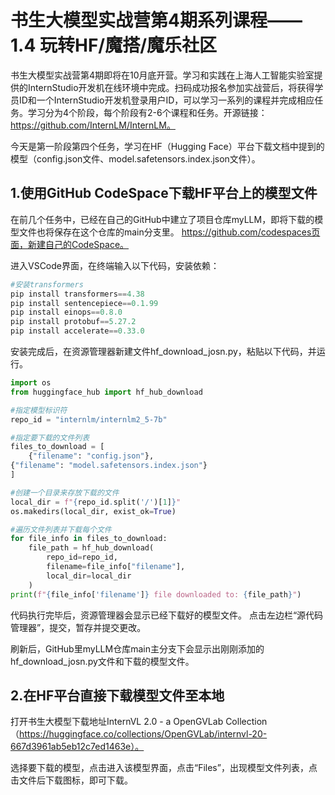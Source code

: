 # 书生大模型实战营第4期系列课程——1.4 玩转HF/魔搭/魔乐社区

书生大模型实战营第4期即将在10月底开营。学习和实践在上海人工智能实验室提供的InternStudio开发机在线环境中完成。扫码成功报名参加实战营后，将获得学员ID和一个InternStudio开发机登录用户ID，可以学习一系列的课程并完成相应任务。学习分为4个阶段，每个阶段有2-6个课程和任务。开源链接：https://github.com/InternLM/InternLM。

今天是第一阶段第四个任务，学习在HF（Hugging Face）平台下载文档中提到的模型（config.json文件、model.safetensors.index.json文件）。

## 1.使用GitHub CodeSpace下载HF平台上的模型文件
在前几个任务中，已经在自己的GitHub中建立了项目仓库myLLM，即将下载的模型文件也将保存在这个仓库的main分支里。
https://github.com/codespaces页面，新建自己的CodeSpace。

进入VSCode界面，在终端输入以下代码，安装依赖：

```python
#安装transformers   
pip install transformers==4.38   
pip install sentencepiece==0.1.99   
pip install einops==0.8.0   
pip install protobuf==5.27.2   
pip install accelerate==0.33.0   

```  

安装完成后，在资源管理器新建文件hf_download_josn.py，粘贴以下代码，并运行。
```python
import os
from huggingface_hub import hf_hub_download

#指定模型标识符
repo_id = "internlm/internlm2_5-7b"

#指定要下载的文件列表
files_to_download = [
    {"filename": "config.json"},
{"filename": "model.safetensors.index.json"}
]

#创建一个目录来存放下载的文件
local_dir = f"{repo_id.split('/')[1]}"
os.makedirs(local_dir, exist_ok=True)

#遍历文件列表并下载每个文件
for file_info in files_to_download:
    file_path = hf_hub_download(
        repo_id=repo_id,
        filename=file_info["filename"],
        local_dir=local_dir
    )
print(f"{file_info['filename']} file downloaded to: {file_path}")

```  
代码执行完毕后，资源管理器会显示已经下载好的模型文件。
点击左边栏“源代码管理器”，提交，暂存并提交更改。



刷新后，GitHub里myLLM仓库main主分支下会显示出刚刚添加的hf_download_josn.py文件和下载的模型文件。

## 2.在HF平台直接下载模型文件至本地
打开书生大模型下载地址InternVL 2.0 - a OpenGVLab Collection（https://huggingface.co/collections/OpenGVLab/internvl-20-667d3961ab5eb12c7ed1463e）。

选择要下载的模型，点击进入该模型界面，点击“Files”，出现模型文件列表，点击文件后下载图标，即可下载。



